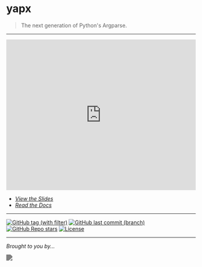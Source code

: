 # yapx

> The next generation of Python's Argparse.

---

<iframe src="https://www.f2dv.com/s/yapx" frameborder="0" scrolling="no" style="height: 400px; width: 100%; border: none;"></iframe>

- <a href="https://www.f2dv.com/s/yapx" target="_blank">*View the Slides*</a>
- <a href="https://www.f2dv.com/r/yapx" target="_blank">*Read the Docs*</a>

---

[![GitHub tag (with filter)](https://img.shields.io/github/v/tag/fresh2dev/yapx?filter=!*%5Ba-z%5D*&style=for-the-badge&label=Release&color=blue)](https://www.f2dv.com/r/yapx/changelog)
[![GitHub last commit (branch)](https://img.shields.io/github/last-commit/fresh2dev/yapx/main?style=for-the-badge&label=updated&color=blue)](https://www.f2dv.com/r/yapx/changelog)
[![GitHub Repo stars](https://img.shields.io/github/stars/fresh2dev/yapx?color=blue&style=for-the-badge)](https://star-history.com/#fresh2dev/yapx&Date)
[![License](https://img.shields.io/github/license/fresh2dev/yapx?color=blue&style=for-the-badge)](https://www.f2dv.com/r/yapx/license)
<!-- [![GitHub issues](https://img.shields.io/github/issues-raw/fresh2dev/yapx?color=blue&style=for-the-badge)](https://www.github.com/fresh2dev/yapx/issues) -->
<!-- [![GitHub pull requests](https://img.shields.io/github/issues-pr-raw/fresh2dev/yapx?color=blue&style=for-the-badge)](https://www.github.com/fresh2dev/yapx/pulls) -->
<!-- [![PyPI - Downloads](https://img.shields.io/pypi/dm/yapx?color=blue&style=for-the-badge)](https://pypi.org/project/yapx) -->
<!-- [![Docker Pulls](https://img.shields.io/docker/pulls/fresh2dev/yapx?color=blue&style=for-the-badge)](https://hub.docker.com/r/fresh2dev/yapx) -->
<!-- [![Funding](https://img.shields.io/badge/funding-%24%24%24-blue?style=for-the-badge)](https://www.f2dv.com/fund) -->

---

*Brought to you by...*

<a href="https://www.f2dv.com"><img src="https://img.fresh2.dev/fresh2dev.svg" style="filter: invert(50%);"></img></a>
